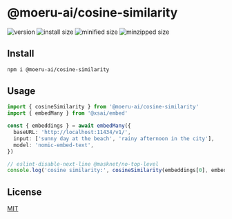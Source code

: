 # @moeru-ai/cosine-similarity

![version](https://flat.badgen.net/npm/v/@moeru-ai/cosine-similarity?color=cyan)
![install size](https://flat.badgen.net/packagephobia/install/@moeru-ai/cosine-similarity?color=cyan)
![minified size](https://flat.badgen.net/bundlephobia/min/@moeru-ai/cosine-similarity?color=cyan)
![minzipped size](https://flat.badgen.net/bundlephobia/minzip/@moeru-ai/cosine-similarity?color=cyan)

## Install

```bash
npm i @moeru-ai/cosine-similarity
```

## Usage

```ts
import { cosineSimilarity } from '@moeru-ai/cosine-similarity'
import { embedMany } from '@xsai/embed'

const { embeddings } = await embedMany({
  baseURL: 'http://localhost:11434/v1/',
  input: ['sunny day at the beach', 'rainy afternoon in the city'],
  model: 'nomic-embed-text',
})

// eslint-disable-next-line @masknet/no-top-level
console.log('cosine similarity:', cosineSimilarity(embeddings[0], embeddings[1]))
```

## License

[MIT](../LICENSE.md)
